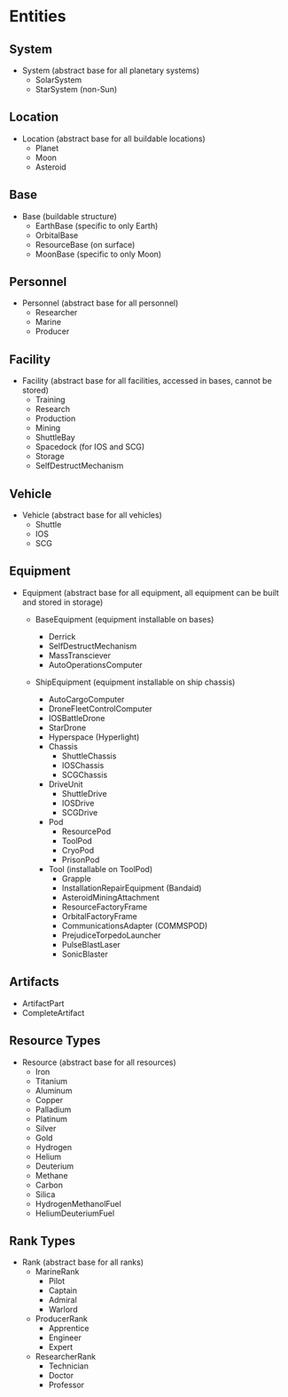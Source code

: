 # Entities

## System

- System (abstract base for all planetary systems)
  - SolarSystem
  - StarSystem (non-Sun)

## Location

- Location (abstract base for all buildable locations)
  - Planet
  - Moon
  - Asteroid

## Base

- Base (buildable structure)
  - EarthBase (specific to only Earth)
  - OrbitalBase
  - ResourceBase (on surface)
  - MoonBase (specific to only Moon)

## Personnel

- Personnel (abstract base for all personnel)
  - Researcher
  - Marine
  - Producer

## Facility

- Facility (abstract base for all facilities, accessed in bases, cannot be stored)
  - Training
  - Research
  - Production
  - Mining
  - ShuttleBay
  - Spacedock (for IOS and SCG)
  - Storage
  - SelfDestructMechanism

## Vehicle

- Vehicle (abstract base for all vehicles)
  - Shuttle
  - IOS
  - SCG

## Equipment

- Equipment (abstract base for all equipment, all equipment can be built and stored in storage)
  - BaseEquipment (equipment installable on bases)
    - Derrick
    - SelfDestructMechanism
    - MassTransciever
    - AutoOperationsComputer
  
  - ShipEquipment (equipment installable on ship chassis)
    - AutoCargoComputer
    - DroneFleetControlComputer
    - IOSBattleDrone
    - StarDrone
    - Hyperspace (Hyperlight)
    - Chassis
      - ShuttleChassis
      - IOSChassis
      - SCGChassis
    - DriveUnit
      - ShuttleDrive
      - IOSDrive
      - SCGDrive
    - Pod
      - ResourcePod
      - ToolPod
      - CryoPod
      - PrisonPod
    - Tool (installable on ToolPod)
      - Grapple
      - InstallationRepairEquipment (Bandaid)
      - AsteroidMiningAttachment
      - ResourceFactoryFrame
      - OrbitalFactoryFrame
      - CommunicationsAdapter (COMMSPOD)
      - PrejudiceTorpedoLauncher
      - PulseBlastLaser
      - SonicBlaster

## Artifacts
- ArtifactPart
- CompleteArtifact
  
## Resource Types

- Resource (abstract base for all resources)
  - Iron
  - Titanium
  - Aluminum
  - Copper
  - Palladium
  - Platinum
  - Silver
  - Gold
  - Hydrogen
  - Helium
  - Deuterium
  - Methane
  - Carbon
  - Silica
  - HydrogenMethanolFuel
  - HeliumDeuteriumFuel

## Rank Types

- Rank (abstract base for all ranks)
  - MarineRank
    - Pilot
    - Captain
    - Admiral
    - Warlord
  - ProducerRank
    - Apprentice
    - Engineer
    - Expert
  - ResearcherRank
    - Technician
    - Doctor
    - Professor
